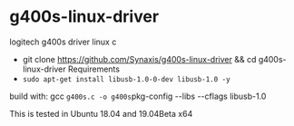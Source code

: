 # g400s-linux-driver
logitech g400s driver linux c 

* git clone https://github.com/Synaxis/g400s-linux-driver && cd g400s-linux-driver
Requirements
*  `sudo apt-get install libusb-1.0-0-dev libusb-1.0 -y `

build with: 
 gcc ` g400s.c -o g400s `pkg-config --libs --cflags libusb-1.0` `

This is tested in Ubuntu 18.04 and 19.04Beta x64
